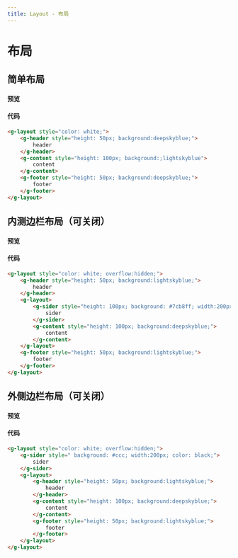 ```yaml
---
title: Layout - 布局
---
```

# 布局
## 简单布局
#### 预览

<ClientOnly>
  <layout-demo-1></layout-demo-1>
</ClientOnly>

#### 代码

```html
<g-layout style="color: white;">
    <g-header style="height: 50px; background:deepskyblue;">
        header
    </g-header>
    <g-content style="height: 100px; background:;lightskyblue">
        content
    </g-content>
    <g-footer style="height: 50px; background:deepskyblue;">
        footer
    </g-footer>
</g-layout>
```

## 内测边栏布局（可关闭）
#### 预览
<ClientOnly>
  <layout-demo-2></layout-demo-2>
</ClientOnly>

#### 代码

```html
<g-layout style="color: white; overflow:hidden;">
    <g-header style="height: 50px; background:lightskyblue;">
        header
    </g-header>
    <g-layout>
        <g-sider style="height: 100px; background: #7cb8ff; width:200px; color: black;">
            sider
        </g-sider>
        <g-content style="height: 100px; background:deepskyblue;">
            content
        </g-content>
    </g-layout>
    <g-footer style="height: 50px; background:lightskyblue;">
        footer
    </g-footer>
</g-layout>
```

## 外侧边栏布局（可关闭）
#### 预览
<ClientOnly>
  <layout-demo-3></layout-demo-3>
</ClientOnly>

#### 代码

```html
<g-layout style="color: white; overflow:hidden;">
    <g-sider style=" background: #ccc; width:200px; color: black;">
        sider
    </g-sider>
    <g-layout>
        <g-header style="height: 50px; background:lightskyblue;">
            header
        </g-header>
        <g-content style="height: 100px; background:deepskyblue;">
            content
        </g-content>
        <g-footer style="height: 50px; background:lightskyblue;">
            footer
        </g-footer>
    </g-layout>
</g-layout>
```